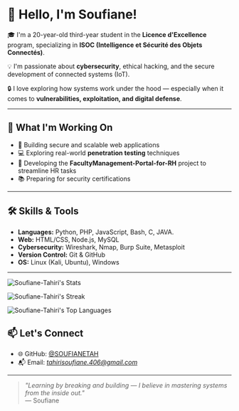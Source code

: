 # 👋 Hello, I'm Soufiane!

🎓 I'm a 20-year-old third-year student in the **Licence d'Excellence** program, specializing in **ISOC (Intelligence et Sécurité des Objets Connectés)**.

💡 I'm passionate about **cybersecurity**, ethical hacking, and the secure development of connected systems (IoT).

🔒 I love exploring how systems work under the hood — especially when it comes to **vulnerabilities, exploitation, and digital defense**.

---

## 🚀 What I'm Working On

- 🔧 Building secure and scalable web applications
- 💻 Exploring real-world **penetration testing** techniques
- 📂 Developing the **FacultyManagement-Portal-for-RH** project to streamline HR tasks
- 📚 Preparing for security certifications 

---

## 🛠️ Skills & Tools

- **Languages:** Python, PHP, JavaScript, Bash, C, JAVA.
- **Web:** HTML/CSS, Node.js, MySQL
- **Cybersecurity:** Wireshark, Nmap, Burp Suite, Metasploit
- **Version Control:** Git & GitHub
- **OS:** Linux (Kali, Ubuntu), Windows

---
![Soufiane-Tahiri's Stats](https://github-readme-stats.vercel.app/api?username=Soufiane-Tahiri&theme=tokyonight&show_icons=true&hide_border=true&count_private=true)


![Soufiane-Tahiri's Streak](https://github-readme-streak-stats.herokuapp.com/?user=Soufiane-Tahiri&theme=tokyonight&hide_border=true)


![Soufiane-Tahiri's Top Languages](https://github-readme-stats.vercel.app/api/top-langs/?username=Soufiane-Tahiri&theme=tokyonight&show_icons=true&hide_border=true&layout=compact)
## 📫 Let's Connect

- 🌐 GitHub: [@SOUFIANETAH](https://github.com/SOUFIANETAH)
- 📬 Email: *tahirisoufiane.406@gmail.com*

---

> *"Learning by breaking and building — I believe in mastering systems from the inside out."*  
— Soufiane
